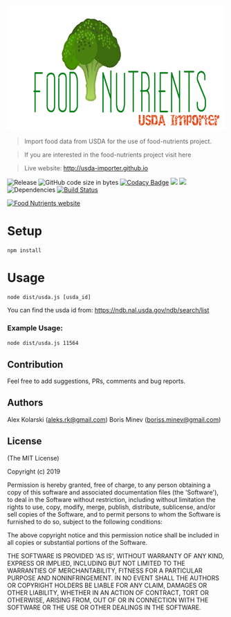 <p align="center">
  <img width="706" height="288" src="https://raw.githubusercontent.com/food-nutrients/usda-importer/master/assets/logo.png?raw=true" alt="Food Nutrients logo">
</p>

> Import food data from USDA for the use of food-nutrients project.

> If you are interested in the food-nutrients project visit here

> Live website: <http://usda-importer.github.io>


![Release](https://img.shields.io/github/release/usda-importer/usda-importer.svg) ![GitHub code size in bytes](https://img.shields.io/github/languages/code-size/usda-importer/usda-importer.svg) [![Codacy Badge](https://api.codacy.com/project/badge/Grade/7f37798aff8949f0a3895127a5f82c17)](https://app.codacy.com/app/kolarski/usda-importer?utm_source=github.com&utm_medium=referral&utm_content=usda-importer/usda-importer&utm_campaign=Badge_Grade_Dashboard) <a href="https://codeclimate.com/github/usda-importer/usda-importer/maintainability"><img src="https://api.codeclimate.com/v1/badges/cf96fe18b9779907d50a/maintainability" /></a> <a href="https://codeclimate.com/github/usda-importer/usda-importer/test_coverage"><img src="https://api.codeclimate.com/v1/badges/cf96fe18b9779907d50a/test_coverage" /></a> ![Dependencies](https://img.shields.io/david/usda-importer/usda-importer.svg) [![Build Status](https://travis-ci.org/usda-importer/usda-importer.svg?branch=master)](https://travis-ci.org/usda-importer/usda-importer)

[![Food Nutrients website](https://raw.githubusercontent.com/usda-importer/usda-importer/master/public/screenshots/screen1.png?raw=true)](http://usda-importer.github.io "Food Nutrients website")

# Setup

```
npm install
```

# Usage

```
node dist/usda.js [usda_id]
```

You can find the usda id from: https://ndb.nal.usda.gov/ndb/search/list


### Example Usage: 
```
node dist/usda.js 11564
```


## Contribution

Feel free to add suggestions, PRs, comments and bug reports.

## Authors

Alex Kolarski (aleks.rk@gmail.com)
Boris Minev (boriss.minev@gmail.com)

## License

(The MIT License)

Copyright (c) 2019

Permission is hereby granted, free of charge, to any person obtaining
a copy of this software and associated documentation files (the
'Software'), to deal in the Software without restriction, including
without limitation the rights to use, copy, modify, merge, publish,
distribute, sublicense, and/or sell copies of the Software, and to
permit persons to whom the Software is furnished to do so, subject to
the following conditions:

The above copyright notice and this permission notice shall be
included in all copies or substantial portions of the Software.

THE SOFTWARE IS PROVIDED 'AS IS', WITHOUT WARRANTY OF ANY KIND,
EXPRESS OR IMPLIED, INCLUDING BUT NOT LIMITED TO THE WARRANTIES OF
MERCHANTABILITY, FITNESS FOR A PARTICULAR PURPOSE AND NONINFRINGEMENT.
IN NO EVENT SHALL THE AUTHORS OR COPYRIGHT HOLDERS BE LIABLE FOR ANY
CLAIM, DAMAGES OR OTHER LIABILITY, WHETHER IN AN ACTION OF CONTRACT,
TORT OR OTHERWISE, ARISING FROM, OUT OF OR IN CONNECTION WITH THE
SOFTWARE OR THE USE OR OTHER DEALINGS IN THE SOFTWARE.
